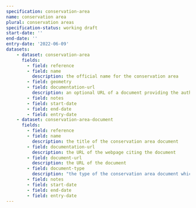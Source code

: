 ```yaml
---
specification: conservation-area
name: conservation area
plural: conservation areas
specification-status: working draft
start-date: ''
end-date: ''
entry-date: '2022-06-09'
datasets:
    - dataset: conservation-area
      fields:
        - field: reference
        - field: name
          description: the official name for the conservation area
        - field: geometry
        - field: documentation-url
          description: an optional URL of a document providing the authoritive source of the boundary. For example a PDF containing a map of the area indicated with a red-line boundary.
        - field: notes
        - field: start-date
        - field: end-date
        - field: entry-date
    - dataset: conservation-area-document
      fields:
        - field: reference
        - field: name
          description: the title of the conservation area document
        - field: documentation-url
          description: the URL of the webpage citing the document
        - field: document-url
          description: the URL of the document
        - field: document-type
          description: "the type of the conservation area document which MUST be one of the following values: 'area-appraisal', 'notice', or blank"
        - field: notes
        - field: start-date
        - field: end-date
        - field: entry-date
---
```

